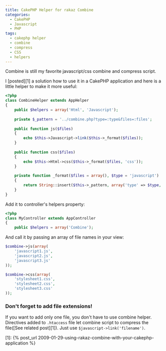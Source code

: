 ```yaml
---
title: CakePHP Helper for rakaz Combine
categories:
  - CakePHP
  - Javascript
  - PHP
tags:
  - cakephp helper
  - combine
  - compress
  - CSS
  - helpers
---
```


Combine is still my favorite javascript/css combine and compress script.

I [posted][1] a solution how to use it in a CakePHP application and here is a little helper to make it more useful:

```php app/views/helpers/combine.php
<?php
class CombineHelper extends AppHelper
{
	public $helpers = array('Html', 'Javascript');
	
	private $_pattern = '../combine.php?type=:type&files=:files';
	
	public function js($files)
	{
		echo $this->Javascript->link($this->_format($files));
	}
	
	public function css($files)
	{
		echo $this->Html->css($this->_format($files, 'css'));
	}
	
	private function _format($files = array(), $type = 'javascript')
	{
		return String::insert($this->_pattern, array('type' => $type, 'files' => implode(',', $files)));
	}
}
```

Add it to controller's helpers property:

```php
<?php
class MyController extends AppController
{
	public $helpers = array('Combine');
```

And call it by passing an array of file names in your view:

```php
$combine->js(array(
    'javascript1.js',
    'javascript2.js',
    'javascript3.js'
));

$combine->css(array(
    'stylesheet1.css',
    'stylesheet2.css',
    'stylesheet3.css'
));
```

### Don't forget to add file extensions!
If you want to add only one file, you don't have to use combine helper. Directives added to `.htaccess` file let combine script to compress the file([See related post][1]). Just use `$javascript->link('filename')`.

 [1]: {% post_url 2009-01-29-using-rakaz-combine-with-your-cakephp-application %}
